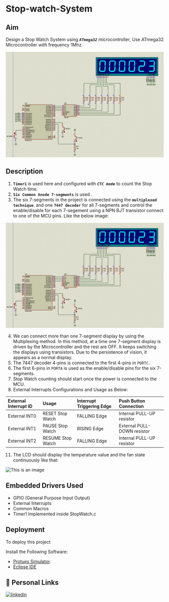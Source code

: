 # Stop-watch-System

## Aim
Design a Stop Watch System using ***`ATmega32`*** microcontroller, 
Use ATmega32 Microcontroller with frequency 1Mhz.

![This is an image](Project%20SnapShots/Protues_Circuit.png)


## Description

1. **`Timer1`** is used here and configured with ***`CTC mode`*** to count the Stop Watch time.
2. **`Six Common Anode 7-segments`** is used .
3. The six 7-segments in the project is connected using the **`multiplexed technique`**. and one **`7447 decoder`** for all 7-segments and control the enable/disable for each 7-segement using a NPN BJT transistor connect to one of the MCU pins. Like the below image:

![This is an image](Project%20SnapShots/Protues_Circuit.png)

4. We can connect more than one 7-segment display by using the Multiplexing method. In this method, at a time one 7-segment display is driven by the Microcontroller and the rest are OFF. It keeps switching the displays using transistors. Due to the persistence of vision, it appears as a normal display.
5. The 7447 decoder 4-pins is connected to the first 4-pins in `PORTC`.
6. The first 6-pins in `PORTA` is used as the enable/disable pins for the six 7-segments.
7. Stop Watch counting should start once the power is connected to the MCU.
8. External Interrupts Configurations and Usage as Below:

| External Interrupt ID | Usage  | Interrupt Triggering Edge  | Push Button Connection          |
| :---                  | :--- |     :---        |          :---                   |
| External INT0         | RESET Stop Watch | FALLING Edge    | Internal PULL-UP resistor       |
| External INT1         | PAUSE Stop Watch | RISING Edge     | External PULL-DOWN resistor     |
| External INT2         | RESUME Stop Watch| FALLING Edge    | Internal PULL-UP resistor       |

11. The LCD should display the temperature value and the fan state continuously like 
that:

![This is an image]()



## Embedded Drivers Used

- GPIO (General Purpose Input Output)
- External Interrupts 
- Common Macros 
- Timer1 Implemented inside StopWatch.c
  

## Deployment

To deploy this project 

Install the Following Software:

- [Protues Simulator](https://ettron.com/proteus-8-14-download-free-with-arduino-libraries-latest-version/).
- [Eclipse IDE](https://www.eclipse.org/downloads/packages/)

## 🔗 Personal Links

[![linkedin](https://img.shields.io/badge/linkedin-0A66C2?style=for-the-badge&logo=linkedin&logoColor=white)](https://www.linkedin.com/in/mostafa-mahmoud23/)
